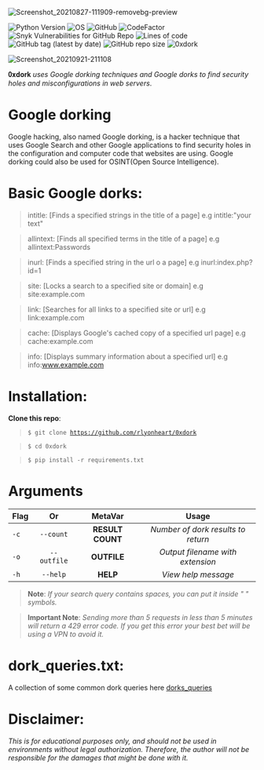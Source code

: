 ![Screenshot_20210827-111909-removebg-preview](https://user-images.githubusercontent.com/74001397/131107876-db415339-0c1d-4876-8665-fe9b76c4518c.png)

![Python Version](https://img.shields.io/badge/python-3.x-blue?style=flat&logo=python)
![OS](https://img.shields.io/badge/OS-GNU%2FLinux-red?style=flat&logo=linux)
![GitHub](https://img.shields.io/github/license/rlyonheart/0xdork?ystyle=flat)
![CodeFactor](https://www.codefactor.io/repository/github/rlyonheart/0xdork/badge)
![Snyk Vulnerabilities for GitHub Repo](https://img.shields.io/snyk/vulnerabilities/github/rlyonheart/0xdork)
![Lines of code](https://img.shields.io/tokei/lines/github/rlyonheart/0xdork)
![GitHub tag (latest by date)](https://img.shields.io/github/v/tag/rlyonheart/0xdork)
![GitHub repo size](https://img.shields.io/github/repo-size/rlyonheart/0xdork)
![0xdork](https://user-images.githubusercontent.com/74001397/134265208-5b576cc7-b20e-4ae0-9f1c-8500571ed3d6.gif)


![Screenshot_20210921-211108](https://user-images.githubusercontent.com/74001397/134234528-d838820c-bbfa-4576-946c-4227bff89e01.jpg)


 𝟎𝐱𝐝𝐨𝐫𝐤 *uses Google dorking techniques and Google dorks to find security holes and misconfigurations in web servers*.

 
 # Google dorking
 Google hacking, also named Google dorking, is a hacker technique that uses Google Search and other Google applications to find security holes in the configuration and computer code that websites are using. Google dorking could also be used for OSINT(Open Source Intelligence).
 
 # Basic Google dorks:
> intitle:    [Finds a specified strings in the title of a page]  e.g intitle:"your text"

> allintext:  [Finds all specified terms in the title of a page]  e.g allintext:Passwords

> inurl:      [Finds a specified string in the url o a page]      e.g inurl:index.php?id=1

> site:       [Locks a search to a specified site or domain]      e.g site:example.com

> link:       [Searches for all links to a specified site or url] e.g link:example.com

> cache:      [Displays Google's cached copy of a specified url page] e.g cache:example.com

> info:      [Displays summary information about a specified url]  e.g info:www.example.com

# Installation:
**Clone this repo**:
> <code>$ git clone https://github.com/rlyonheart/0xdork</code>

> <code>$ cd 0xdork</code>

> <code>$ pip install -r requirements.txt</code>

# Arguments

| Flag           | Or            |MetaVar|                 Usage|
| ------------- |:-------------:|:----------------------:|:---------:|
| <code>-c</code>           | <code>--count</code>    | **RESULT COUNT** |  *Number of dork results to return* |
| <code>-o</code>      | <code>--outfile</code>      |   **OUTFILE** |  *Output filename with extension*  |
| <code>-h</code> | <code>--help</code>  |  **HELP**  |  *View help message*  |

>**Note**: 
*If your search query contains spaces, you can put it inside " " symbols.*

> **Important Note**:
*Sending more than 5 requests in less than 5 minutes will return a 429 error code. If you get this error your best bet will be using a VPN to avoid it.*


# dork_queries.txt:
A collection of some common dork queries here [dorks_queries](https://github.com/rlyonheart/0xdork/blob/master/dork_queries.txt)



  
  # Disclaimer:
  *This is for educational purposes only, and should not be used in environments without legal authorization. Therefore, the author will not be responsible for the damages that might be done with it.*
  
  

 



